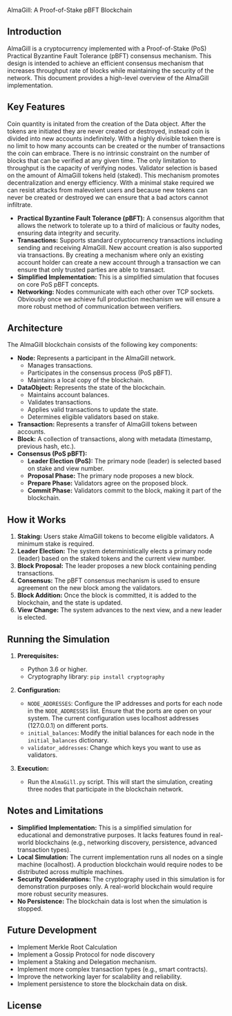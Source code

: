 AlmaGill: A Proof-of-Stake pBFT Blockchain

## Introduction

AlmaGill is a cryptocurrency implemented with a Proof-of-Stake (PoS) Practical Byzantine Fault Tolerance (pBFT) consensus mechanism.  This design is intended to achieve an efficient consensus mechanism that increases throughput rate of blocks while maintaining the security of the network.  This document provides a high-level overview of the AlmaGill implementation.

## Key Features
Coin quantity is initated from the creation of the Data object. After the tokens are initiated they are never created or destroyed, instead coin is divided into new accounts indefinitely. With a highly divisible token there is no limit to how many accounts can be created or the number of transactions the coin can embrace.
There is no intrinsic constraint on the number of blocks that can be verified at any given time. The only limitation to throughput is the capacity of verifying nodes.
Validator selection is based on the amount of AlmaGill tokens held (staked).  This mechanism promotes decentralization and energy efficiency. With a minimal stake required we can resist attacks from malevolent users and because new tokens can never be created or destroyed we can ensure that a bad actors cannot infiltrate.
*   **Practical Byzantine Fault Tolerance (pBFT):** A consensus algorithm that allows the network to tolerate up to a third of malicious or faulty nodes, ensuring data integrity and security.
*   **Transactions:** Supports standard cryptocurrency transactions including sending and receiving AlmaGill.  New account creation is also supported via transactions. By creating a mechanism where only an existing account holder can create a new account through a transaction we can ensure that only trusted parties are able to transact.
*   **Simplified Implementation:** This is a simplified simulation that focuses on core PoS pBFT concepts.
*   **Networking:**  Nodes communicate with each other over TCP sockets. Obviously once we achieve full production mechanism we will ensure a more robust method of communication between verifiers.

## Architecture

The AlmaGill blockchain consists of the following key components:

*   **Node:**  Represents a participant in the AlmaGill network.
    *   Manages transactions.
    *   Participates in the consensus process (PoS pBFT).
    *   Maintains a local copy of the blockchain.
*   **DataObject:**  Represents the state of the blockchain.
    *   Maintains account balances.
    *   Validates transactions.
    *   Applies valid transactions to update the state.
    *   Determines eligible validators based on stake.
*   **Transaction:**  Represents a transfer of AlmaGill tokens between accounts.
*   **Block:**  A collection of transactions, along with metadata (timestamp, previous hash, etc.).
*   **Consensus (PoS pBFT):**
    *   **Leader Election (PoS):** The primary node (leader) is selected based on stake and view number.
    *   **Proposal Phase:** The primary node proposes a new block.
    *   **Prepare Phase:** Validators agree on the proposed block.
    *   **Commit Phase:** Validators commit to the block, making it part of the blockchain.

## How it Works

1.  **Staking:** Users stake AlmaGill tokens to become eligible validators.  A minimum stake is required.
2.  **Leader Election:**  The system deterministically elects a primary node (leader) based on the staked tokens and the current view number.
3.  **Block Proposal:** The leader proposes a new block containing pending transactions.
4.  **Consensus:** The pBFT consensus mechanism is used to ensure agreement on the new block among the validators.
5.  **Block Addition:**  Once the block is committed, it is added to the blockchain, and the state is updated.
6.  **View Change:** The system advances to the next view, and a new leader is elected.

## Running the Simulation

1.  **Prerequisites:**
    *   Python 3.6 or higher.
    *   Cryptography library: `pip install cryptography`

2.  **Configuration:**
    *   `NODE_ADDRESSES`: Configure the IP addresses and ports for each node in the `NODE_ADDRESSES` list.  Ensure that the ports are open on your system.  The current configuration uses localhost addresses (127.0.0.1) on different ports.
    *   `initial_balances`: Modify the initial balances for each node in the `initial_balances` dictionary.
    *   `validator_addresses`: Change which keys you want to use as validators.

3.  **Execution:**
    *   Run the `AlmaGill.py` script.  This will start the simulation, creating three nodes that participate in the blockchain network.

## Notes and Limitations

*   **Simplified Implementation:** This is a simplified simulation for educational and demonstrative purposes.  It lacks features found in real-world blockchains (e.g., networking discovery, persistence, advanced transaction types).
*   **Local Simulation:** The current implementation runs all nodes on a single machine (localhost).  A production blockchain would require nodes to be distributed across multiple machines.
*   **Security Considerations:**  The cryptography used in this simulation is for demonstration purposes only.  A real-world blockchain would require more robust security measures.
*   **No Persistence:** The blockchain data is lost when the simulation is stopped.

## Future Development

*   Implement Merkle Root Calculation
*   Implement a Gossip Protocol for node discovery
*   Implement a Staking and Delegation mechanism.
*   Implement more complex transaction types (e.g., smart contracts).
*   Improve the networking layer for scalability and reliability.
*   Implement persistence to store the blockchain data on disk.

## License
